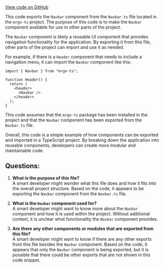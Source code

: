 [View code on GitHub](https://github.com/mrgnlabs/mrgn-ts/apps/marginfi-v2-ui/src/components/Navbar/index.tsx)

This code exports the `Navbar` component from the `Navbar.ts` file located in the `mrgn-ts` project. The purpose of this code is to make the `Navbar` component available for use in other parts of the project. 

The `Navbar` component is likely a reusable UI component that provides navigation functionality for the application. By exporting it from this file, other parts of the project can import and use it as needed. 

For example, if there is a `Header` component that needs to include a navigation menu, it can import the `Navbar` component like this:

```
import { Navbar } from "mrgn-ts";

function Header() {
  return (
    <header>
      <Navbar />
    </header>
  );
}
```

This code assumes that the `mrgn-ts` package has been installed in the project and that the `Navbar` component has been exported from the `Navbar.ts` file. 

Overall, this code is a simple example of how components can be exported and imported in a TypeScript project. By breaking down the application into reusable components, developers can create more modular and maintainable code.
## Questions: 
 1. **What is the purpose of this file?**\
A smart developer might wonder what this file does and how it fits into the overall project structure. Based on the code, it appears to be exporting the `Navbar` component from the `Navbar.ts` file.

2. **What is the `Navbar` component used for?**\
A smart developer might want to know more about the `Navbar` component and how it is used within the project. Without additional context, it is unclear what functionality the `Navbar` component provides.

3. **Are there any other components or modules that are exported from this file?**\
A smart developer might want to know if there are any other exports from this file besides the `Navbar` component. Based on the code, it appears that only the `Navbar` component is being exported, but it is possible that there could be other exports that are not shown in this code snippet.